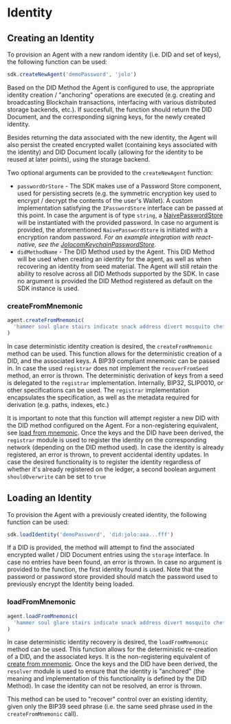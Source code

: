 # Identity

## Creating an Identity

To provision an Agent with a new random identity (i.e. DID and set of keys), the following function can be used:

```typescript
sdk.createNewAgent('demoPassword', 'jolo')
```

Based on the DID Method the Agent is configured to use, the appropriate identity creation / "anchoring" operations are executed (e.g. creating and broadcasting Blockchain transactions, interfacing with various distributed storage backends, etc.). If succesfull, the function should return the DID Document, and the corresponding signing keys, for the newly created identity.

Besides returning the data associated with the new identity, the Agent will also persist the created encrypted wallet (containing keys associated with the identity) and DID Document locally (allowing for the identity to be reused at later points), using the storage backend.

Two optional arguments can be provided to the `createNewAgent` function:

- `passwordOrStore` - The SDK makes use of a Password Store component, used for persisting secrets (e.g. the symmetric encryption key used to encrypt / decrypt the contents of the user's Wallet). A custom implementation satisfying the `IPasswordStore` interface can be passed at this point.
  In case the argument is of type `string`, a [NaivePasswordStore](TODO) will be instantiated with the provided password. In case no argument is provided, the aforementioned `NaivePasswordStore` is initiated with a encryption random password. _For an example integration with react-native, see the [JolocomKeychainPasswordStore](JolocomKeychainPasswordStore)._
- `didMethodName` - The DID Method used by the Agent. This DID Method will be used when creating an identity for the agent, as well as when recovering an identity from seed material. The Agent will still retain the ability to resolve across all DID Methods supported by the SDK. In case no argument is provided the DID Method registered as default on the SDK instance is used.

### createFromMnemonic

```typescript
agent.createFromMnemonic(
  'hammer soul glare stairs indicate snack address divert mosquito chef season hobby',
)
```

In case deterministic identity creation is desired, the `createFromMnemonic` method can be used. This function allows for the deterministic creation of a DID, and the associated keys. A BIP39 compliant mnemonic can be passed in. In case the used `registrar` does not implement the `recoverFromSeed` method, an error is thrown. The deterministic derivation of keys from a seed is delegated to the `registrar` implementation. Internally, BIP32, SLIP0010, or other specifications can be used. The `registrar` implementation encapsulates the specification, as well as the metadata required for derivation (e.g. paths, indexes, etc.)

It is important to note that this function will attempt register a new DID with the DID method configured on the Agent. For a non-registering equivalent, see [load from mnemonic](#loadfrommnemonic).
Once the keys and the DID have been derived, the `registrar` module is used to register the identity on the corresponding network (depending on the DID method used). In case the identity is already registered, an error is thrown, to prevent accidental identity updates.
In case the desired functionality is to register the identity regardless of whether it's already registered on the ledger, a second boolean argument `shouldOverwrite` can be set to `true`

## Loading an Identity

To provision the Agent with a previously created identity, the following function can be used:

```typescript
sdk.loadIdentity('demoPassword', 'did:jolo:aaa...fff')
```

If a DID is provided, the method will attempt to find the associated encrypted wallet / DID Document entries using the `storage` interface. In case no entries have been found, an error is thrown. In case no argument is provided to the function, the first identity found is used.
Note that the password or password store provided should match the password used to previously encrypt the Identity being loaded.

### loadFromMnemonic

```typescript
agent.loadFromMnemonic(
  'hammer soul glare stairs indicate snack address divert mosquito chef season hobby',
)
```

In case deterministic identity recovery is desired, the `loadFromMnemonic` method can be used. This function allows for the deterministic re-creation of a DID, and the associated keys. It is the non-registering equivalent of [create from mnemonic](#createfrommnemonic).
Once the keys and the DID have been derived, the `resolver` module is used to ensure that the identity is "anchored" (the meaning and implementation of this functionality is defined by the DID Method). In case the identity can not be resolved, an error is thrown.

This method can be used to "recover" control over an existing identity, given only the BIP39 seed phrase (i.e. the same seed phrase used in the `createFromMnemonic` call).
